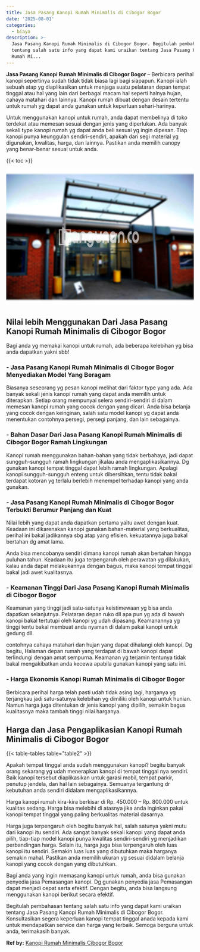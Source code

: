```yaml
---
title: Jasa Pasang Kanopi Rumah Minimalis di Cibogor Bogor
date: '2025-08-01'
categories:
  - biaya
description: >-
  Jasa Pasang Kanopi Rumah Minimalis di Cibogor Bogor. Begitulah pembahasan
  tentang salah satu info yang dapat kami uraikan tentang Jasa Pasang Kanopi
  Rumah Mi...
---
```


**Jasa Pasang Kanopi Rumah Minimalis di Cibogor Bogor** – Berbicara perihal kanopi sepertinya sudah tidak tidak biasa lagi bagi siapapun. Kanopi ialah sebuah atap yg diaplikasikan untuk menjaga suatu pelataran depan tempat tinggal atau hal yang lain dari berbagai macam hal seperti halnya hujan, cahaya matahari dan lainnya. Kanopi rumah dibuat dengan desain tertentu untuk rumah yg dapat anda gunakan untuk keperluan sehari-harinya.

Untuk menggunakan kanopi untuk rumah, anda dapat membelinya di toko terdekat atau memesan sesuai dengan jenis yang diperlukan. Ada banyak sekali type kanopi rumah yg dapat anda beli sesuai yg ingin dipesan. Tiap kanopi punya keunggulan sendiri-sendiri, apakah dari segi material yg digunakan, kwalitas, harga, dan lainnya. Pastikan anda memilih canopy yang benar-benar sesuai untuk anda.

{{< toc >}}

![Jasa Pasang Kanopi Rumah Minimalis di Cibogor Bogor](/images/harga-kanopi-minimalis-39.png)

## Nilai lebih Menggunakan Dari Jasa Pasang Kanopi Rumah Minimalis di Cibogor Bogor

Bagi anda yg memakai kanopi untuk rumah, ada beberapa kelebihan yg bisa anda dapatkan yakni sbb!

### \- Jasa Pasang Kanopi Rumah Minimalis di Cibogor Bogor Menyediakan Model Yang Beragam

Biasanya seseorang yg pesan kanopi melihat dari faktor type yang ada. Ada banyak sekali jenis kanopi rumah yang dapat anda memilih untuk diterapkan. Setiap orang mempunyai selera sendiri-sendiri di dalam memesan kanopi rumah yang cocok dengan yang dicari. Anda bisa belanja yang cocok dengan keinginan, salah satu model kanopi yg dapat anda menentukan contohnya persegi, persegi panjang, dan lain sebagainya.

### \- Bahan Dasar Dari Jasa Pasang Kanopi Rumah Minimalis di Cibogor Bogor Ramah Lingkungan

Kanopi rumah menggunakan bahan-bahan yang tidak berbahaya, jadi dapat sungguh-sungguh ramah lingkungan jikalau anda mengaplikasikannya. Dg gunakan kanopi tempat tinggal dapat lebih ramah lingkungan. Apalagi kanopi sungguh-sungguh enteng untuk dibersihkan, tentu tidak bakal terdapat kotoran yg terlalu berlebih menempel terhadap kanopi yang anda gunakan.

### \- Jasa Pasang Kanopi Rumah Minimalis di Cibogor Bogor Terbukti Berumur Panjang dan Kuat

Nilai lebih yang dapat anda dapatkan pertama yaitu awet dengan kuat. Keadaan ini dikarenakan kanopi gunakan bahan-material yang berkualitas, perihal ini bakal jadikannya sbg atap yang efisien. kekuatannya juga bakal bertahan dg amat lama.

Anda bisa mencobanya sendiri dimana kanopi rumah akan bertahan hingga puluhan tahun. Keadaan itu juga terpengaruh oleh perawatan yg dilakukan, kalau anda dapat melakukannya dengan bagus, maka kanopi tempat tinggal bakal jadi awet kualitasnya.

### \- Keamanan Tinggi Dari Jasa Pasang Kanopi Rumah Minimalis di Cibogor Bogor

Keamanan yang tinggi jadi satu-satunya keistimewaan yg bisa anda dapatkan selanjutnya. Pelataran depan ruko dll apa pun yg ada di bawah kanopi bakal tertutupi oleh kanopi yg udah dipasang. Keamanannya yg tinggi tentu bakal membuat anda nyaman di dalam pakai kanopi untuk gedung dll.

contohnya cahaya matahari dan hujan yang dapat dihalangi oleh kanopi. Dg begitu, Halaman depan rumah yang terdapat di bawah kanopi dapat terlindungi dengan amat sempurna. Keamanan yg terjamin tentunya tidak bakal mengakibatkan anda kecewa apabila gunakan kanopi yang satu ini.

### \- Harga Ekonomis Kanopi Rumah Minimalis di Cibogor Bogor

Berbicara perihal harga telah pasti udah tidak asing lagi, harganya yg terjangkau jadi satu-satunya kelebihan yg dimiliki oleh kanopi untuk hunian. Namun harga juga ditentukan dr jenis kanopi yang dipilih, semakin bagus kualitasnya maka tambah tinggi nilai harganya.

## Harga dan Jasa Pengaplikasian Kanopi Rumah Minimalis di Cibogor Bogor

{{< table-tables table="table2" >}}

Apakah tempat tinggal anda sudah menggunakan kanopi? begitu banyak orang sekarang yg udah menerapkan kanopi di tempat tinggal nya sendiri. Baik kanopi tersebut diaplikasikan untuk garasi mobil, tempat parkir, penutup jendela, dan hal lain sebagainya. Semuanya tergantung dr kebutuhan anda sendiri didalam mengaplikasikannya.

Harga kanopi rumah kira-kira berkisar di Rp. 450.000 – Rp. 800.000 untuk kualitas sedang. Harga bisa melebihi di atasnya jika anda inginkan pakai kanopi tempat tinggal yang paling berkualitas material dasarnya.

Harga juga terpengaruh oleh begitu banyak hal, salah satunya yakni mutu dari kanopi itu sendiri. Ada sangat banyak sekali kanopi yang dapat anda pilih, tiap-tiap model kanopi punya kwalitas sendiri-sendiri yg menjadikan perbandingan harga. Selain itu, harga juga bisa terpengaruh oleh luas kanopi itu sendiri. Semakin luas luas yang dibutuhkan maka harganya semakin mahal. Pastikan anda memilih ukuran yg sesuai didalam belanja kanopi yang cocok dengan yang dibutuhkan.

Bagi anda yang ingin memasang kanopi untuk rumah, anda bisa gunakan penyedia jasa Pemasangan kanopi. Dg gunakan penyedia jasa Pemasangan dapat menjadi cepat serta efektif. Dengan begitu, anda bisa langsung menggunakan kanopi berikut secara efektif.

Begitulah pembahasan tentang salah satu info yang dapat kami uraikan tentang Jasa Pasang Kanopi Rumah Minimalis di Cibogor Bogor. Konsultasikan segera keperluan kanopi tempat tinggal anada kepada kami untuk mendapatkan service dan harga yang terbaik. Semoga berguna untuk anda, terimakasih banyak.

**Ref by:**  [Kanopi Rumah Minimalis Cibogor Bogor](https://id.wikipedia.org/wiki/Kanopi)

